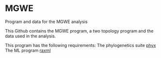 # MGWE
Program and data for the MGWE analysis

This Github contains the MGWE program, a two topology program and the data used in the analysis.

This program has the following requirements:
The phylogenetics suite [phyx](https://github.com/FePhyFoFum/phyx/)
The ML program [raxml](https://sco.h-its.org/exelixis/web/software/raxml/index.html)



